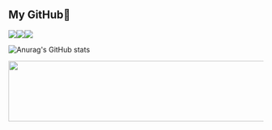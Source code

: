 ## My GitHub👋
<img src="https://img.shields.io/badge/HTML-E34F26?style=for-the-badge&logo=html5&logoColor=white"><img src="https://img.shields.io/badge/CSS-1572B6?style=for-the-badge&logo=css3&logoColor=white"><img src="https://img.shields.io/badge/JavaScript-F7DF1E?style=for-the-badge&logo=javascript&logoColor=black">

![Anurag's GitHub stats](https://github-readme-stats.vercel.app/api?username=sunwoo162)

<a href="https://www.gitanimals.org/en_US?utm_medium=image&utm_source=sunwoo162&utm_content=line">
  <img
    src="https://render.gitanimals.org/lines/sunwoo162"
    width="600"
    height="120"
  />
</a>
  
